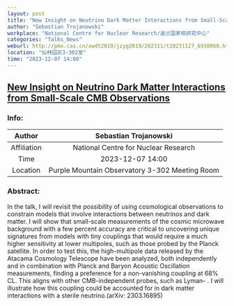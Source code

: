 ```yaml
---
layout: post
title: "New Insight on Neutrino Dark Matter Interactions from Small-Scale CMB Observations"
author: "Sebastian Trojanowski"
workplace: "National Centre for Nuclear Research/波兰国家核研究中心"
categories: "Talks_News"
weburl: http://pmo.cas.cn/xwdt2019/jzyg2019/202311/t20231127_6938060.html
location: "仙林园区3-302室"
time: "2023-12-07 14:00"
---
```


## [New Insight on Neutrino Dark Matter Interactions from Small-Scale CMB Observations](http://pmo.cas.cn/xwdt2019/jzyg2019/202311/t20231127_6938060.html)

### Info:

|Author |Sebastian Trojanowski|
|:--:|:--:|
|Affiliation|National Centre for Nuclear Research|
|Time| 2023-12-07 14:00| 
|Location| Purple Mountain Observatory 3-302 Meeting Room|


### Abstract:

In the talk, I will revisit the possibility of using cosmological observations to constrain models that involve interactions between neutrinos and dark matter. I will show that small-scale measurements of the cosmic microwave background with a few percent accuracy are critical to uncovering unique signatures from models with tiny couplings that would require a much higher sensitivity at lower multipoles, such as those probed by the Planck satellite. In order to test this, the high-multipole data released by the Atacama Cosmology Telescope have been analyzed, both independently and in combination with Planck and Baryon Acoustic Oscillation measurements, finding a preference for a non-vanishing coupling at 68% CL. This aligns with other CMB-independent probes, such as Lyman- . I will illustrate how this coupling could be accounted for in dark matter interactions with a sterile neutrino.(arXiv: 2303.16895)

